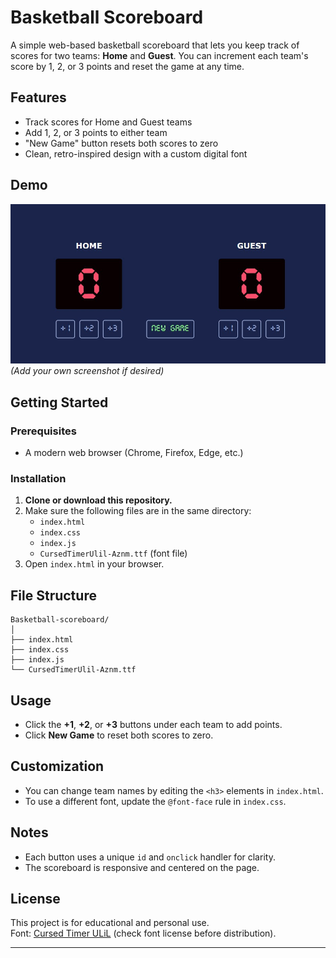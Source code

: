 # Basketball Scoreboard

A simple web-based basketball scoreboard that lets you keep track of scores for two teams: **Home** and **Guest**. You can increment each team's score by 1, 2, or 3 points and reset the game at any time.

## Features

- Track scores for Home and Guest teams
- Add 1, 2, or 3 points to either team
- "New Game" button resets both scores to zero
- Clean, retro-inspired design with a custom digital font

## Demo

![Screenshot of Basketball Scoreboard](./screenshot.jpg)  
_(Add your own screenshot if desired)_

## Getting Started

### Prerequisites

- A modern web browser (Chrome, Firefox, Edge, etc.)

### Installation

1. **Clone or download this repository.**
2. Make sure the following files are in the same directory:
   - `index.html`
   - `index.css`
   - `index.js`
   - `CursedTimerUlil-Aznm.ttf` (font file)
3. Open `index.html` in your browser.

## File Structure

```
Basketball-scoreboard/
│
├── index.html
├── index.css
├── index.js
└── CursedTimerUlil-Aznm.ttf
```

## Usage

- Click the **+1**, **+2**, or **+3** buttons under each team to add points.
- Click **New Game** to reset both scores to zero.

## Customization

- You can change team names by editing the `<h3>` elements in `index.html`.
- To use a different font, update the `@font-face` rule in `index.css`.

## Notes

- Each button uses a unique `id` and `onclick` handler for clarity.
- The scoreboard is responsive and centered on the page.

## License

This project is for educational and personal use.  
Font: [Cursed Timer ULiL](https://www.dafont.com/cursed-timer-ulil.font) (check font license before distribution).

---
